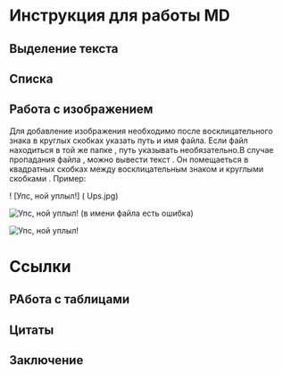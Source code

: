 # Инструкция для работы MD

## Выделение текста 

## Списка 

## Работа с изображением 

Для добавление изображения необходимо после  восклицательного знака в круглых скобках указать  путь и имя файла. Если файл находиться в той же папке , путь указывать необязательно.В случае пропадания файла , можно вывести текст . Он помещаеться в квадратных скобках  между восклицательным знаком и круглыми скобками .
Пример:

! [Упс, ной  уплыл!] ( Ups.jpg)


![Упс, ной  уплыл!]( Ups1.jpg)   (в имени файла есть ошибка) 

![Упс, ной  уплыл!](Ups.jpg)

#  Ссылки 

## РАбота с таблицами 


## Цитаты

## Заключение



